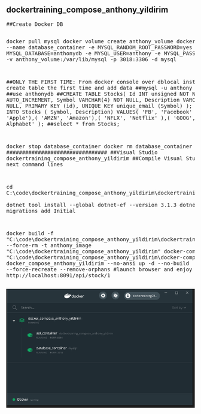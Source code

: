 <h2>dockertraining_compose_anthony_yildirim</h2>
<pre>
##Create Docker DB

docker pull mysql
docker volume create anthony_volume
docker run --name database_container -e MYSQL_RANDOM_ROOT_PASSWORD=yes -e MYSQL_DATABASE=anthonydb -e MYSQL_USER=anthony -e MYSQL_PASSWORD=anthony -v anthony_volume:/var/lib/mysql -p 3018:3306 -d mysql

##ONLY THE FIRST TIME: From docker console over dblocal instance, create table the first time and add data
##mysql -u anthony -p
##anthony
##use anthonydb
##CREATE TABLE Stocks(  Id INT unsigned NOT NULL AUTO_INCREMENT,  Symbol VARCHAR(4) NOT NULL,  Description VARCHAR(100) NULL,  PRIMARY KEY (id),  UNIQUE KEY unique_email (Symbol) );
##INSERT INTO Stocks ( Symbol, Description) VALUES( 'FB', 'Facebook' ),( 'AAPL', 'Apple'),( 'AMZN', 'Amazon'),( 'NFLX', 'Netflix' ),( 'GOOG', 'Google Alphabet' );
##select * from Stocks;

docker stop database_container 
docker rm database_container 
################################
##Visual Studio dockertraining_compose_anthony_yildirim
##Compile Visual Studio before next command lines

cd C:\code\dockertraining_compose_anthony_yildirim\dockertraining_compose_anthony_yildirim\
dotnet tool install --global dotnet-ef --version 3.1.3
dotnet-ef migrations add Initial

docker build -f "C:\code\dockertraining_compose_anthony_yildirim\dockertraining_compose_anthony_yildirim\Dockerfile" --force-rm -t anthony_image "C:\code\dockertraining_compose_anthony_yildirim"
docker-compose -f "C:\code\dockertraining_compose_anthony_yildirim\docker-compose.yml" -p docker_compose_anthony_yildirim --no-ansi up -d --no-build --force-recreate --remove-orphans
#launch browser and enjoy
start http://localhost:8091/api/stock/1
</pre>
<IMG SRC='https://github.com/AnthonyAgile/dockertraining_compose_anthony_yildirim/blob/master/COMPOSE_AY.png' />
